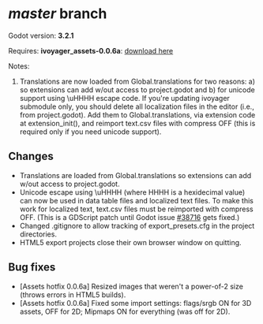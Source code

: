 # _master_ branch
Godot version: **3.2.1**

Requires: **ivoyager_assets-0.0.6a**: [download here](https://github.com/ivoyager/ivoyager/releases/download/v0.0.6-alpha/ivoyager_assets-0.0.6a.zip)

Notes:
1. Translations are now loaded from Global.translations for two reasons: a) so extensions can add w/out access to project.godot and b) for unicode support using \uHHHH escape code. If you're updating ivoyager submodule only, you should delete all localization files in the editor (i.e., from project.godot). Add them to Global.translations, via extension code at extension_init(), and reimport text.csv files with compress OFF (this is required only if you need unicode support).

## Changes
* Translations are loaded from Global.translations so extensions can add w/out access to project.godot.
* Unicode escape using \uHHHH (where HHHH is a hexidecimal value) can now be used in data table files and localized text files. To make this work for localized text, text.csv files must be reimported with compress OFF. (This is a GDScript patch until Godot issue [#38716](https://github.com/godotengine/godot/issues/38716) gets fixed.)
* Changed .gitignore to allow tracking of export_presets.cfg in the project directories.
* HTML5 export projects close their own browser window on quitting.

## Bug fixes
* [Assets hotfix 0.0.6a] Resized images that weren't a power-of-2 size (throws errors in HTML5 builds).
* [Assets hotfix 0.0.6a] Fixed some import settings: flags/srgb ON for 3D assets, OFF for 2D; Mipmaps ON for everything (was off for 2D).
